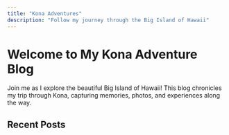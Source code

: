 ```yaml
---
title: "Kona Adventures"
description: "Follow my journey through the Big Island of Hawaii"
---
```


# Welcome to My Kona Adventure Blog

Join me as I explore the beautiful Big Island of Hawaii! This blog chronicles my trip through Kona, capturing memories, photos, and experiences along the way.

## Recent Posts